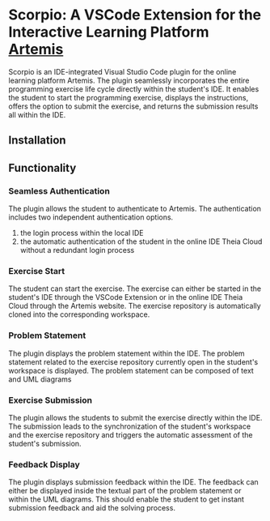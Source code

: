 # Scorpio: A VSCode Extension for the Interactive Learning Platform [Artemis](https://github.com/ls1intum/Artemis)

Scorpio is an IDE-integrated Visual Studio Code plugin for the online learning platform Artemis. The plugin seamlessly incorporates the entire programming exercise life cycle directly within the student's IDE. It enables the student to start the programming exercise, displays the instructions, offers the option to submit the exercise, and returns the submission results all within the IDE.

## Installation

## Functionality

### Seamless Authentication
The plugin allows the student to authenticate to Artemis. The authentication includes two independent authentication options. 
1. the login process within the local IDE
2. the automatic authentication of the student in the online IDE Theia Cloud without a redundant login process

### Exercise Start
The student can start the exercise. The exercise can either be started in the student's IDE through the VSCode Extension or in the online IDE Theia Cloud through the Artemis website. The exercise repository is automatically cloned into the corresponding workspace. 

### Problem Statement
The plugin displays the problem statement within the IDE. The problem statement related to the exercise repository currently open in the student's workspace is displayed. The problem statement can be composed of text and UML diagrams

### Exercise Submission
The plugin allows the students to submit the exercise directly within the IDE. The submission leads to the synchronization of the student's workspace and the exercise repository and triggers the automatic assessment of the student's submission.

### Feedback Display
The plugin displays submission feedback within the IDE. The feedback can either be displayed inside the textual part of the problem statement or within the UML diagrams. This should enable the student to get instant submission feedback and aid the solving process.

